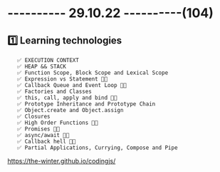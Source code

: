 # ---------- 29.10.22 ----------(104)

## 1️⃣ Learning technologies

       ✅ EXECUTION CONTEXT
       ✅ HEAP && STACK
       ✅ Function Scope, Block Scope and Lexical Scope
       ✅ Expression vs Statement 👍🏻
       ✅ Callback Queue and Event Loop 👍🏻
       ✅ Factories and Classes
       ✅ this, call, apply and bind 👍🏻
       ✅ Prototype Inheritance and Prototype Chain
       ✅ Object.create and Object.assign
       ✅ Closures
       ✅ High Order Functions 👍🏻
       ✅ Promises 👋🏻
       ✅ async/await 👋🏻
       ✅ Callback hell 👋🏻
       ✅ Partial Applications, Currying, Compose and Pipe

https://the-winter.github.io/codingjs/
